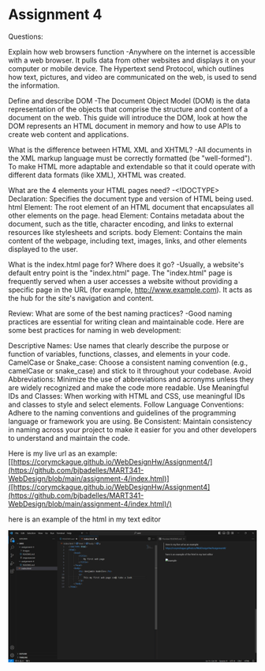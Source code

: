 # Assignment 4

Questions:

Explain how web browsers function
-Anywhere on the internet is accessible with a web browser. It pulls data from other websites and displays it on your computer or mobile device. The Hypertext send Protocol, which outlines how text, pictures, and video are communicated on the web, is used to send the information.


Define and describe DOM
-The Document Object Model (DOM) is the data representation of the objects that comprise the structure and content of a document on the web. This guide will introduce the DOM, look at how the DOM represents an HTML document in memory and how to use APIs to create web content and applications.

What is the difference between HTML XML and XHTML? 
-All documents in the XML markup language must be correctly formatted (be "well-formed"). To make HTML more adaptable and extendable so that it could operate with different data formats (like XML), XHTML was created.


What are the 4 elements your HTML pages need? 
-<!DOCTYPE> Declaration: Specifies the document type and version of HTML being used.
html Element: The root element of an HTML document that encapsulates all other elements on the page.
head Element: Contains metadata about the document, such as the title, character encoding, and links to external resources like stylesheets and scripts.
body Element: Contains the main content of the webpage, including text, images, links, and other elements displayed to the user.

What is the index.html page for? Where does it go? 
-Usually, a website's default entry point is the "index.html" page. The "index.html" page is frequently served when a user accesses a website without providing a specific page in the URL (for example, http://www.example.com). It acts as the hub for the site's navigation and content.

Review: What are some of the best naming practices?
-Good naming practices are essential for writing clean and maintainable code. Here are some best practices for naming in web development:

Descriptive Names: Use names that clearly describe the purpose or function of variables, functions, classes, and elements in your code.
CamelCase or Snake_case: Choose a consistent naming convention (e.g., camelCase or snake_case) and stick to it throughout your codebase.
Avoid Abbreviations: Minimize the use of abbreviations and acronyms unless they are widely recognized and make the code more readable.
Use Meaningful IDs and Classes: When working with HTML and CSS, use meaningful IDs and classes to style and select elements.
Follow Language Conventions: Adhere to the naming conventions and guidelines of the programming language or framework you are using.
Be Consistent: Maintain consistency in naming across your project to make it easier for you and other developers to understand and maintain the code.



Here is my live url as an example: 
[[https://corymckague.github.io/WebDesignHw/Assignment4/](https://github.com/bjbadelles/MART341-WebDesign/blob/main/assignment-4/index.html)]([https://corymckague.github.io/WebDesignHw/Assignment4](https://github.com/bjbadelles/MART341-WebDesign/blob/main/assignment-4/index.html)/)

here is an example of the html in my text editor

![example](./images/example.png)
